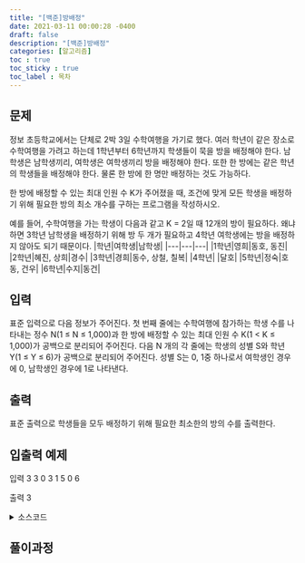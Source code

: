 ```yaml
---
title: "[백준]방배정"
date: 2021-03-11 00:00:28 -0400
draft: false
description: "[백준]방배정"
categories: [알고리즘]
toc : true
toc_sticky : true
toc_label : 목차
---
```


## 문제

정보 초등학교에서는 단체로 2박 3일 수학여행을 가기로 했다. 여러 학년이 같은 장소로 수학여행을 가려고 하는데 1학년부터 6학년까지 학생들이 묵을 방을 배정해야 한다. 남학생은 남학생끼리, 여학생은 여학생끼리 방을 배정해야 한다. 또한 한 방에는 같은 학년의 학생들을 배정해야 한다. 물론 한 방에 한 명만 배정하는 것도 가능하다.

한 방에 배정할 수 있는 최대 인원 수 K가 주어졌을 때, 조건에 맞게 모든 학생을 배정하기 위해 필요한 방의 최소 개수를 구하는 프로그램을 작성하시오.

예를 들어, 수학여행을 가는 학생이 다음과 같고 K = 2일 때 12개의 방이 필요하다. 왜냐하면 3학년 남학생을 배정하기 위해 방 두 개가 필요하고 4학년 여학생에는 방을 배정하지 않아도 되기 때문이다.
|학년|여학생|남학생|
|---|---|---|
|1학년|영희|동호, 동진|
|2학년|혜진, 상희|경수|
|3학년|경희|동수, 상철, 칠복|
|4학년|  |달호|
|5학년|정숙|호동, 건우|
|6학년|수지|동건|

## 입력

표준 입력으로 다음 정보가 주어진다. 첫 번째 줄에는 수학여행에 참가하는 학생 수를 나타내는 정수 N(1 ≤ N ≤ 1,000)과 한 방에 배정할 수 있는 최대 인원 수 K(1 < K ≤ 1,000)가 공백으로 분리되어 주어진다. 다음 N 개의 각 줄에는 학생의 성별 S와 학년 Y(1 ≤ Y ≤ 6)가 공백으로 분리되어 주어진다. 성별 S는 0, 1중 하나로서 여학생인 경우에 0, 남학생인 경우에 1로 나타낸다. 

## 출력

표준 출력으로 학생들을 모두 배정하기 위해 필요한 최소한의 방의 수를 출력한다.

## 입출력 예제
입력
3 3
0 3
1 5
0 6

출력
3

<details>
<summary>소스코드</summary>
<div markdown="1">

```java

import java.util.Scanner;

public class Main {
	public static void main(String[] args) {
		Scanner scan = new Scanner(System.in);
		int N = scan.nextInt();
		int K = scan.nextInt();
		int arr[][] = new int[6][2];
		int answer=0;
		
		for(int i=0;i<N;i++) {
			int sex = scan.nextInt();
			int grade = scan.nextInt();
			arr[grade-1][sex]++;
		}

		
		for(int i=0;i<6;i++) {
			if(arr[i][0]%K==0) answer+=arr[i][0]/K;
			else answer+=(arr[i][0]/K + 1);
			
			if(arr[i][1]%K==0) answer+=arr[i][1]/K;
			else answer+=(arr[i][1]/K + 1);
		}
		
		System.out.println(answer);
	}
}


```
</div>
</details>

## 풀이과정
